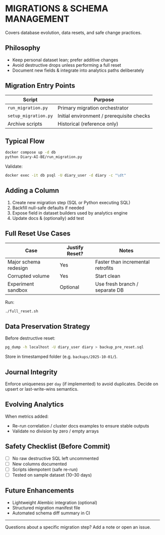 # MIGRATIONS & SCHEMA MANAGEMENT

Covers database evolution, data resets, and safe change practices.

## Philosophy
- Keep personal dataset lean; prefer additive changes
- Avoid destructive drops unless performing a full reset
- Document new fields & integrate into analytics paths deliberately

## Migration Entry Points
| Script | Purpose |
|--------|---------|
| `run_migration.py` | Primary migration orchestrator |
| `setup_migration.py` | Initial environment / prerequisite checks |
| Archive scripts | Historical (reference only) |

## Typical Flow
```bash
docker compose up -d db
python Diary-AI-BE/run_migration.py
```
Validate:
```bash
docker exec -it db psql -U diary_user -d diary -c "\dt"
```

## Adding a Column
1. Create new migration step (SQL or Python executing SQL)
2. Backfill null-safe defaults if needed
3. Expose field in dataset builders used by analytics engine
4. Update docs & (optionally) add test

## Full Reset Use Cases
| Case | Justify Reset? | Notes |
|------|----------------|------|
| Major schema redesign | Yes | Faster than incremental retrofits |
| Corrupted volume | Yes | Start clean |
| Experiment sandbox | Optional | Use fresh branch / separate DB |

Run:
```bash
./full_reset.sh
```

## Data Preservation Strategy
Before destructive reset:
```bash
pg_dump -h localhost -U diary_user diary > backup_pre_reset.sql
```
Store in timestamped folder (e.g. `backups/2025-10-01/`).

## Journal Integrity
Enforce uniqueness per `day` (if implemented) to avoid duplicates. Decide on upsert or last-write-wins semantics.

## Evolving Analytics
When metrics added:
- Re-run correlation / cluster docs examples to ensure stable outputs
- Validate no division by zero / empty arrays

## Safety Checklist (Before Commit)
- [ ] No raw destructive SQL left uncommented
- [ ] New columns documented
- [ ] Scripts idempotent (safe re-run)
- [ ] Tested on sample dataset (10–30 days)

## Future Enhancements
- Lightweight Alembic integration (optional)
- Structured migration manifest file
- Automated schema diff summary in CI

---
Questions about a specific migration step? Add a note or open an issue.
